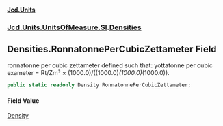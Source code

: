 #### [Jcd.Units](index.md 'index')
### [Jcd.Units.UnitsOfMeasure.SI](Jcd.Units.UnitsOfMeasure.SI.md 'Jcd.Units.UnitsOfMeasure.SI').[Densities](Densities.md 'Jcd.Units.UnitsOfMeasure.SI.Densities')

## Densities.RonnatonnePerCubicZettameter Field

ronnatonne per cubic zettameter defined such that: yottatonne per cubic exameter = Rt/Zm³ ×
(1000.0)/((1000.0)*(1000.0)*(1000.0)).

```csharp
public static readonly Density RonnatonnePerCubicZettameter;
```

#### Field Value
[Density](Density.md 'Jcd.Units.UnitTypes.Density')